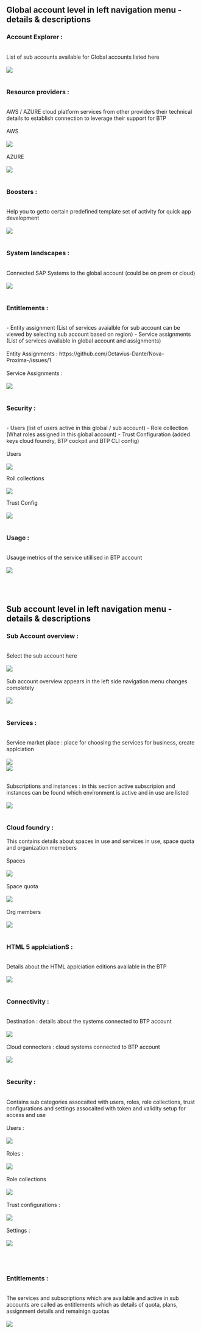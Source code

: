 ## Global account level in left navigation menu - details & descriptions 

### Account Explorer : 
</br>
List of sub accounts available for Global accounts listed here 
</br>
</br>
    <img src="./files/1_trial_account.png" >
</br>
</br>
	
### Resource providers : 
</br>
AWS / AZURE cloud platform services from other providers their technical details to establish connection to leverage their support for BTP
</br>
</br>
AWS
</br>
</br>
    <img src="./files/2.res.prov_1.png" >
</br>
</br>
AZURE
</br>
</br>
    <img src="./files/2.res.prov_2.png" >
</br>
</br>

### Boosters : 
</br>
Help you to getto certain predefined template set of activity for quick app development
</br>
</br>
    <img src="./files/3.BOOSTERS.png" >
</br>
</br>

### System landscapes :
</br>
Connected SAP Systems to the global account (could be on prem or cloud) 
</br>
</br>
    <img src="./files/4.system_landscapes.png" >
</br>
</br>

### Entitlements : 
</br>
- Entity assignment (List of services avaialble for sub account can be viewed by selecting sub account based on region)
- Service assignments (List of services available in global account and assignments)
</br>
</br>
Entity Assignments : https://github.com/Octavius-Dante/Nova-Proxima-/issues/1
</br>
</br>
Service Assignments : 
</br>
</br>
<img src="./files/4.service_assignment.png" >
</br>
</br>

### Security : 
</br>
- Users (list of users active in this global / sub account)
- Role collection (What roles assigned in this global account)
- Trust Configuration (added keys cloud foundry, BTP cockpit and BTP CLI config)
</br>
</br>
Users
</br>
</br>
<img src="./files/5.1users.png" >
</br>

Roll collections
</br>
</br>
<img src="./files/5.2roll_collection.png" >
</br>

Trust Config
</br>
</br>
<img src="./files/5.3trust_config.png" >
</br>
</br>

### Usage : 
</br>
Usauge metrics of the service utillised in BTP account 
</br>
</br>
    <img src="./files/6.usage.png" >
</br>
</br>
</br>
</br>

## Sub account level in left navigation menu - details & descriptions 

### Sub Account overview :
</br>
Select the sub account here
</br>
</br>
<img src="./files/7.SUB_1.png" >
</br>
</br>
Sub account overview appears in the left side navigation menu changes completely 
</br>
</br>
<img src="./files/8.SUB_2.png" >
</br>
</br>

### Services :

</br>
Service market place : place for choosing the services for business, create applciation 
</br>
</br>
<img src="./files/9.SUB_3.png" >
</br>
<img src="./files/10.SUB_4.png" >
</br>
</br>

Subscriptions and instances : in this section active subscripion and instances can be found which environment is active and in use are listed 
</br>
</br>
<img src="./files/11.SUB_5.png" >
</br>
</br>

### Cloud foundry :

This contains details about spaces in use and services in use, space quota and organization memebers
</br>    
Spaces 
</br>
</br>
<img src="./files/12.SUB_6.png" >
</br>
</br>
Space quota
</br>
</br>
<img src="./files/13.SUB_7.png" >
</br>
</br>
Org members 
</br>
</br>
<img src="./files/14.SUB_8.png" >
</br>
</br>

### HTML 5 applciationS :

</br>    
Details about the HTML applciation editions available in the BTP 
</br>
</br>
<img src="./files/15.SUB_9.png" >
</br>
</br>

### Connectivity :

</br>    
Destination : details about the systems connected to BTP account 
</br>
</br>
<img src="./files/16.SUB_10.png" >
</br>
</br>    
Cloud connectors : cloud systems connected to BTP account 
</br>
</br>
<img src="./files/17.SUB_11.png" >
</br>
</br>

### Security :

</br>    
Contains sub categories assocaited with users, roles, role collections, trust configurations and settings assocaited with token and validity setup for access and use
</br>
</br>
Users : 
</br>
</br>
<img src="./files/18.SUB_12.png" >
</br>
</br>
Roles :
</br>
</br>
<img src="./files/19.SUB_13.png" >
</br>
</br>
Role collections
</br>
</br>
<img src="./files/20.SUB_14.png" >
</br>
</br>
Trust configurations : 
</br>
</br>
<img src="./files/21.SUB_15.png" >
</br>
</br>
Settings : 
</br>
</br>
<img src="./files/22.SUB_16.png" >
</br>
</br>
</br>
</br>

### Entitlements :
</br>
The services and subscriptions which are available and active in sub accounts are called as entitlements which as details of quota, plans, assignment details and remainign quotas
</br>
</br>
<img src="./files/23.SUB_17.png" >
</br>
</br>
